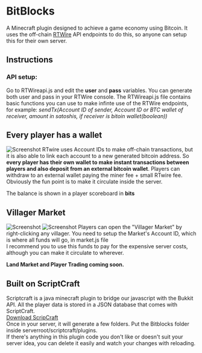# BitBlocks

A Minecraft plugin designed to achieve a game economy using Bitcoin. It uses the off-chain [RTWire](https://rtwire.com/) API endpoints to do this, so anyone can setup this for their own server.  
## Instructions
### API setup:
Go to RTWireapi.js and edit the **user** and **pass** variables. You can generate both user and pass in your RTWire console.
The RTWireapi.js file contains basic functions you can use to make infinte use of the RTWire endpoints, for example: *sendTx(Account ID of sender, Account ID or BTC wallet of receiver, amount in satoshis, if receiver is bitoin wallet(boolean))*

## Every player has a wallet
![Screenshot](http://i.imgur.com/Tss5tWT.png)
RTwire uses Account IDs to make off-chain transactions, but it is also able to link each account to a new generated bitcoin address. So **every player has their own wallet to make instant transactions between players and also deposit from an external bitcoin wallet**. Players can withdraw to an external wallet paying the miner fee + small RTwire fee. Obviously the fun point is to make it circulate inside the server.  
 
The balance is shown in a player scoreboard in **bits**  

## Villager Market
![Screenshot](http://i.imgur.com/8aJOBxV.png)
![Screenshot](http://i.imgur.com/7DA1QIH.png)
Players can open the "Villager Market" by right-clicking any villager. You need to setup the Market's Account ID, which is where all funds will go, in market.js file  
I recommend you to use this funds to pay for the expensive server costs, although you can make it circulate to wherever.

**Land Market and Player Trading coming soon.**

## Built on ScriptCraft
Scriptcraft is a java minecraft plugin to bridge our javascript with the Bukkit API. All the player data is stored in a JSON database that comes with ScriptCraft.   
[Download ScripCraft](https://scriptcraftjs.org)  
Once in your server, it will generate a few folders. Put the Bitblocks folder inside serverroot/scriptcraft/plugins.  
If there's anything in this plugin code you don't like or doesn't suit your server idea, you can delete it easily and watch your changes with reloading.
